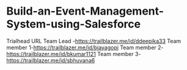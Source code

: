 # Build-an-Event-Management-System-using-Salesforce



Trialhead URL
Team Lead -https://trailblazer.me/id/ddeepika33
Team member 1-https://trailblazer.me/id/bjayagopi
Team member 2- https://trailblazer.me/id/bkumar1121
Team member 3-https://trailblazer.me/id/sbhuvana6
